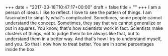 +++
date = "2017-03-18T10:47:17+00:00"
draft = false
title = ""
+++
I am a person of ideas. I like to reflect. I love to see the pattern of things. I am fascinated to simplify what's complicated. 
Sometimes, some people cannot understand the concept. Sometimes, they say that we cannot generalize or put in squares. 
You know, that's how scientists work in fact. Scientists make clusters of things, not to judge them to be always like that, but to understand them in a better way. 
And that's how I try to understand myself, and you. So that I now how to treat better.
You are in some percentages inside the box.